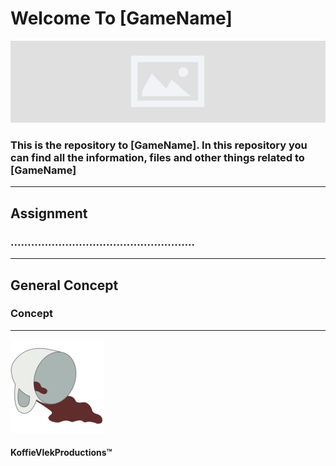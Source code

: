 # Welcome To [GameName] 
![BannerPlaceHolder](/Images/BannerPlaceHolder.jpg)
### This is the repository to [GameName]. In this repository you can find all the information, files and other things related to [GameName]
***

## Assignment
### ......................................................
***

## General Concept
### Concept

***

![LogoSmall](/Images/LogoSmall.png)
#### KoffieVlekProductions™
